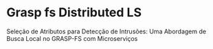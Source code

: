 # Grasp fs Distributed LS
Seleção de Atributos para Detecção de Intrusões: Uma Abordagem de Busca Local no GRASP-FS com Microserviços
